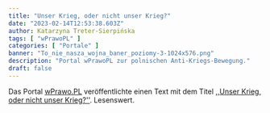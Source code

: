 ```yaml
---
title: "Unser Krieg, oder nicht unser Krieg?"
date: "2023-02-14T12:53:38.603Z"
author: Katarzyna Treter-Sierpińska
tags: [ "wPrawoPL" ]
categories: [ "Portale" ]
banner: "To_nie_nasza_wojna_baner_poziomy-3-1024x576.png"
description: "Portal wPrawoPL zur polnischen Anti-Kriegs-Bewegung."
draft: false
---
```


Das Portal [wPrawo.PL](https://wprawo.pl/ "Portal wPrawo.PL") veröffentlichte einen Text mit dem Titel [,,Unser Krieg, oder nicht unser Krieg?''](https://wprawo.pl/katarzyna-ts-nasza-wojna-czy-nie-nasza/ "Portal wPrawo.PL"). Lesenswert.
